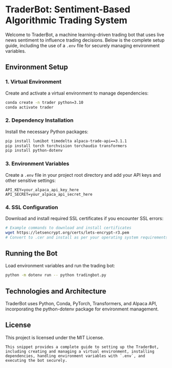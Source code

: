 
# TraderBot: Sentiment-Based Algorithmic Trading System

Welcome to TraderBot, a machine learning-driven trading bot that uses live news sentiment to influence trading decisions. Below is the complete setup guide, including the use of a `.env` file for securely managing environment variables.

## Environment Setup

### 1. Virtual Environment
Create and activate a virtual environment to manage dependencies:
```sh
conda create -n trader python=3.10
conda activate trader
```

### 2. Dependency Installation
Install the necessary Python packages:
```sh
pip install lumibot timedelta alpaca-trade-api==3.1.1
pip install torch torchvision torchaudio transformers
pip install python-dotenv
```

### 3. Environment Variables
Create a `.env` file in your project root directory and add your API keys and other sensitive settings:
```plaintext
API_KEY=your_alpaca_api_key_here
API_SECRET=your_alpaca_api_secret_here
```

### 4. SSL Configuration
Download and install required SSL certificates if you encounter SSL errors:
```sh
# Example commands to download and install certificates
wget https://letsencrypt.org/certs/lets-encrypt-r3.pem
# Convert to .cer and install as per your operating system requirements
```

## Running the Bot
Load environment variables and run the trading bot:
```sh
python -m dotenv run -- python tradingbot.py
```

## Technologies and Architecture
TraderBot uses Python, Conda, PyTorch, Transformers, and Alpaca API, incorporating the python-dotenv package for environment management.

## License
This project is licensed under the MIT License.
```
This snippet provides a complete guide to setting up the TraderBot, including creating and managing a virtual environment, installing dependencies, handling environment variables with `.env`, and executing the bot securely.
